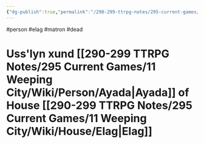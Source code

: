 ```yaml
---
{"dg-publish":true,"permalink":"/290-299-ttrpg-notes/295-current-games/11-weeping-city/wiki/person/uss-lyn/"}
---
```



#person #elag #matron #dead 

# Uss'lyn xund [[290-299 TTRPG Notes/295 Current Games/11 Weeping City/Wiki/Person/Ayada\|Ayada]] of House [[290-299 TTRPG Notes/295 Current Games/11 Weeping City/Wiki/House/Elag\|Elag]]